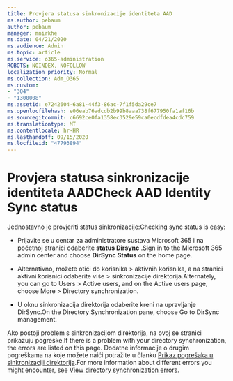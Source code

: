 ```yaml
---
title: Provjera statusa sinkronizacije identiteta AAD
ms.author: pebaum
author: pebaum
manager: mnirkhe
ms.date: 04/21/2020
ms.audience: Admin
ms.topic: article
ms.service: o365-administration
ROBOTS: NOINDEX, NOFOLLOW
localization_priority: Normal
ms.collection: Adm_O365
ms.custom:
- "304"
- "1300008"
ms.assetid: e7242604-6a81-44f3-86ac-7f1f5da29ce7
ms.openlocfilehash: e06eab76adcdb2b99b8aaa738f677950fa1af16b
ms.sourcegitcommit: c6692ce0fa1358ec3529e59ca0ecdfdea4cdc759
ms.translationtype: MT
ms.contentlocale: hr-HR
ms.lasthandoff: 09/15/2020
ms.locfileid: "47793894"
---
```

# <a name="check-aad-identity-sync-status"></a><span data-ttu-id="6006b-102">Provjera statusa sinkronizacije identiteta AAD</span><span class="sxs-lookup"><span data-stu-id="6006b-102">Check AAD Identity Sync status</span></span>

<span data-ttu-id="6006b-103">Jednostavno je provjeriti status sinkronizacije:</span><span class="sxs-lookup"><span data-stu-id="6006b-103">Checking sync status is easy:</span></span>
  
- <span data-ttu-id="6006b-104">Prijavite se u centar za administratore sustava Microsoft 365 i na početnoj stranici odaberite **status Dirsync** .</span><span class="sxs-lookup"><span data-stu-id="6006b-104">Sign in to the Microsoft 365 admin center and choose **DirSync Status** on the home page.</span></span>

- <span data-ttu-id="6006b-105">Alternativno, možete otići do korisnika \> aktivnih korisnika, a na stranici aktivni korisnici odaberite više \> sinkronizacije direktorija.</span><span class="sxs-lookup"><span data-stu-id="6006b-105">Alternately, you can go to Users \> Active users, and on the Active users page, choose More \> Directory synchronization.</span></span>

- <span data-ttu-id="6006b-106">U oknu sinkronizacija direktorija odaberite kreni na upravljanje DirSync.</span><span class="sxs-lookup"><span data-stu-id="6006b-106">On the Directory Synchronization pane, choose Go to DirSync management.</span></span>

<span data-ttu-id="6006b-107">Ako postoji problem s sinkronizacijom direktorija, na ovoj se stranici prikazuju pogreške.</span><span class="sxs-lookup"><span data-stu-id="6006b-107">If there is a problem with your directory synchronization, the errors are listed on this page.</span></span> <span data-ttu-id="6006b-108">Dodatne informacije o drugim pogreškama na koje možete naići potražite u članku [Prikaz pogrešaka u sinkronizaciji direktorija](https://docs.microsoft.com//office365/enterprise/identify-directory-synchronization-errors).</span><span class="sxs-lookup"><span data-stu-id="6006b-108">For more information about different errors you might encounter, see [View directory synchronization errors](https://docs.microsoft.com//office365/enterprise/identify-directory-synchronization-errors).</span></span>
  